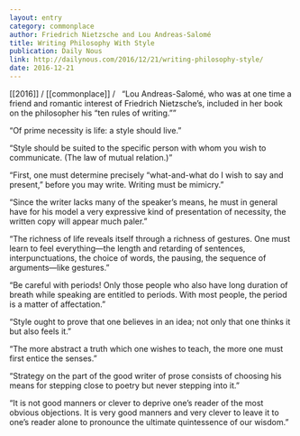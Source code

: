 ```yaml
---
layout: entry
category: commonplace
author: Friedrich Nietzsche and Lou Andreas-Salomé
title: Writing Philosophy With Style
publication: Daily Nous
link: http://dailynous.com/2016/12/21/writing-philosophy-style/
date: 2016-12-21
---
```


[[2016]] / [[commonplace]] / 
 
“Lou Andreas-Salomé, who was at one time a friend and romantic interest of Friedrich Nietzsche’s, included in her book on the philosopher his “ten rules of writing.””

“Of prime necessity is life: a style should live.”

“Style should be suited to the specific person with whom you wish to communicate. (The law of mutual relation.)”

“First, one must determine precisely “what-and-what do I wish to say and present,” before you may write. Writing must be mimicry.”

“Since the writer lacks many of the speaker’s means, he must in general have for his model a very expressive kind of presentation of necessity, the written copy will appear much paler.”

“The richness of life reveals itself through a richness of gestures. One must learn to feel everything—the length and retarding of sentences, interpunctuations, the choice of words, the pausing, the sequence of arguments—like gestures.”

“Be careful with periods! Only those people who also have long duration of breath while speaking are entitled to periods. With most people, the period is a matter of affectation.”

“Style ought to prove that one believes in an idea; not only that one thinks it but also feels it.”

“The more abstract a truth which one wishes to teach, the more one must first entice the senses.”

“Strategy on the part of the good writer of prose consists of choosing his means for stepping close to poetry but never stepping into it.”

“It is not good manners or clever to deprive one’s reader of the most obvious objections. It is very good manners and very clever to leave it to one’s reader alone to pronounce the ultimate quintessence of our wisdom.”


